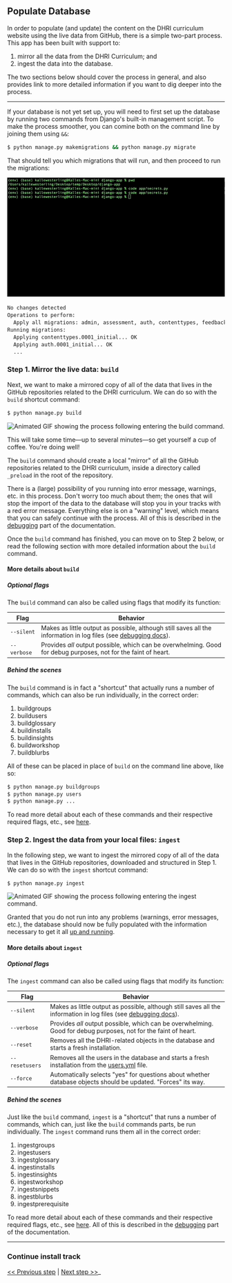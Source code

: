 ## Populate Database

In order to populate (and update) the content on the DHRI curriculum website using the live data from GitHub, there is a simple two-part process. This app has been built with support to:

1. mirror all the data from the DHRI Curriculum; and
2. ingest the data into the database.

The two sections below should cover the process in general, and also provides link to more detailed information if you want to dig deeper into the process.

---

If your database is not yet set up, you will need to first set up the database by running two commands from Django's built-in management script. To make the process smoother, you can comine both on the command line by joining them using `&&`:

```sh
$ python manage.py makemigrations && python manage.py migrate
```

That should tell you which migrations that will run, and then proceed to run the migrations:

![Animated GIF showing the migration process also represented in text below.](images/07-migrate.gif)

```sh
No changes detected
Operations to perform:
  Apply all migrations: admin, assessment, auth, contenttypes, feedback, glossary, insight, install, learner, lesson, library, sessions, website, workshop
Running migrations:
  Applying contenttypes.0001_initial... OK
  Applying auth.0001_initial... OK
  ...
```

### Step 1. Mirror the live data: `build`

Next, we want to make a mirrored copy of all of the data that lives in the GitHub repositories related to the DHRI curriculum. We can do so with the `build` shortcut command:

```sh
$ python manage.py build
```

![Animated GIF showing the process following entering the `build` command.](images/08-build.gif)

This will take some time—up to several minutes—so get yourself a cup of coffee. You're doing well!

The `build` command should create a local "mirror" of all the GitHub repositories related to the DHRI curriculum, inside a directory called `_preload` in the root of the repository.

There is a (large) possibility of you running into error message, warnings, etc. in this process. Don't worry too much about them; the ones that will stop the import of the data to the database will stop you in your tracks with a red error message. Everything else is on a "warning" level, which means that you can safely continue with the process. All of this is described in the [debugging](debug.md) part of the documentation.

Once the `build` command has finished, you can move on to Step 2 below, or read the following section with more detailed information about the `build` command.

#### More details about `build`

##### Optional flags

The `build` command can also be called using flags that modify its function:

| Flag              | Behavior                                                                                                        |
| ----------------- | --------------------------------------------------------------------------------------------------------------- |
| `--silent`        | Makes as little output as possible, although still saves all the information in log files (see [debugging docs](debug.md)).          |
| `--verbose`       | Provides _all_ output possible, which can be overwhelming. Good for debug purposes, not for the faint of heart. |

##### Behind the scenes

The `build` command is in fact a "shortcut" that actually runs a number of commands, which can also be run individually, in the correct order:

1. buildgroups
2. buildusers
3. buildglossary
4. buildinstalls
5. buildinsights
6. buildworkshop
7. buildblurbs

All of these can be placed in place of `build` on the command line above, like so:

```sh
$ python manage.py buildgroups
$ python manage.py users
$ python manage.py ...
```

To read more detail about each of these commands and their respective required flags, etc., see [here](detail-build.md).

### Step 2. Ingest the data from your local files: `ingest`

In the following step, we want to ingest the mirrored copy of all of the data that lives in the GitHub repositories, downloaded and structured in Step 1. We can do so with the `ingest` shortcut command:

```sh
$ python manage.py ingest
```

![Animated GIF showing the process following entering the `ingest` command.](images/09-ingest.gif)

Granted that you do not run into any problems (warnings, error messages, etc.), the database should now be fully populated with the information necessary to get it all [up and running](run.md).

#### More details about `ingest`

##### Optional flags

The `ingest` command can also be called using flags that modify its function:

| Flag              | Behavior                                                                                                        |
| ----------------- | --------------------------------------------------------------------------------------------------------------- |
| `--silent`        | Makes as little output as possible, although still saves all the information in log files (see [debugging docs](debug.md)).          |
| `--verbose`       | Provides _all_ output possible, which can be overwhelming. Good for debug purposes, not for the faint of heart. |
| `--reset`         | Removes all the DHRI-related objects in the database and starts a fresh installation.                           |
| `--resetusers`    | Removes all the users in the database and starts a fresh installation from the [users.yml](add-new-user.md) file. |
| `--force`         | Automatically selects "yes" for questions about whether database objects should be updated. "Forces" its way.   |

##### Behind the scenes

Just like the `build` command, `ingest` is a "shortcut" that runs a number of commands, which can, just like the `build` commands parts, be run individually. The `ingest` command runs them all in the correct order:

1. ingestgroups
2. ingestusers
3. ingestglossary
4. ingestinstalls
5. ingestinsights
6. ingestworkshop
7. ingestsnippets
8. ingestblurbs
9. ingestprerequisite

To read more detail about each of these commands and their respective required flags, etc., see [here](detail-ingest.md). All of this is described in the [debugging](debug.md) part of the documentation.

---

### Continue install track

[<< Previous step](install.md) | [Next step >>](run.md)_
